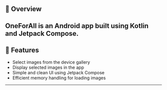 ## 🚀 Overview
**OneForAll** is an Android app built using **Kotlin** and **Jetpack Compose**. 
---

## 📱 Features
- Select images from the device gallery  
- Display selected images in the app  
- Simple and clean UI using Jetpack Compose  
- Efficient memory handling for loading images  

---
